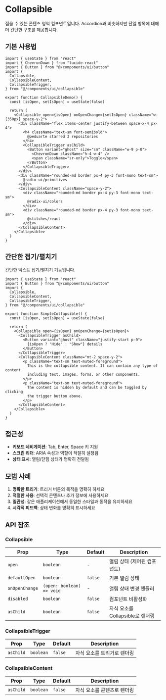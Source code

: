 # Collapsible

접을 수 있는 콘텐츠 영역 컴포넌트입니다. Accordion과 비슷하지만 단일 항목에 대해 더 간단한 구조를 제공합니다.

## 기본 사용법

```tsx
import { useState } from "react"
import { ChevronDown } from "lucide-react"
import { Button } from "@/components/ui/button"
import {
  Collapsible,
  CollapsibleContent,
  CollapsibleTrigger,
} from "@/components/ui/collapsible"

export function CollapsibleDemo() {
  const [isOpen, setIsOpen] = useState(false)

  return (
    <Collapsible open={isOpen} onOpenChange={setIsOpen} className="w-[350px] space-y-2">
      <div className="flex items-center justify-between space-x-4 px-4">
        <h4 className="text-sm font-semibold">
          @peduarte starred 3 repositories
        </h4>
        <CollapsibleTrigger asChild>
          <Button variant="ghost" size="sm" className="w-9 p-0">
            <ChevronDown className="h-4 w-4" />
            <span className="sr-only">Toggle</span>
          </Button>
        </CollapsibleTrigger>
      </div>
      <div className="rounded-md border px-4 py-3 font-mono text-sm">
        @radix-ui/primitives
      </div>
      <CollapsibleContent className="space-y-2">
        <div className="rounded-md border px-4 py-3 font-mono text-sm">
          @radix-ui/colors
        </div>
        <div className="rounded-md border px-4 py-3 font-mono text-sm">
          @stitches/react
        </div>
      </CollapsibleContent>
    </Collapsible>
  )
}
```

## 간단한 접기/펼치기

간단한 텍스트 접기/펼치기 기능입니다.

```tsx
import { useState } from "react"
import { Button } from "@/components/ui/button"
import {
  Collapsible,
  CollapsibleContent,
  CollapsibleTrigger,
} from "@/components/ui/collapsible"

export function SimpleCollapsible() {
  const [isOpen, setIsOpen] = useState(false)

  return (
    <Collapsible open={isOpen} onOpenChange={setIsOpen}>
      <CollapsibleTrigger asChild>
        <Button variant="ghost" className="justify-start p-0">
          {isOpen ? "Hide" : "Show"} details
        </Button>
      </CollapsibleTrigger>
      <CollapsibleContent className="mt-2 space-y-2">
        <p className="text-sm text-muted-foreground">
          This is the collapsible content. It can contain any type of content
          including text, images, forms, or other components.
        </p>
        <p className="text-sm text-muted-foreground">
          The content is hidden by default and can be toggled by clicking
          the trigger button above.
        </p>
      </CollapsibleContent>
    </Collapsible>
  )
}
```

## 접근성

- **키보드 네비게이션**: Tab, Enter, Space 키 지원
- **스크린 리더**: ARIA 속성과 역할이 적절히 설정됨
- **상태 표시**: 열림/닫힘 상태가 명확히 전달됨

## 모범 사례

1. **명확한 트리거**: 트리거 버튼의 목적을 명확히 하세요
2. **적절한 사용**: 선택적 콘텐츠나 추가 정보에 사용하세요
3. **일관성**: 같은 애플리케이션에서 동일한 스타일과 동작을 유지하세요
4. **시각적 피드백**: 상태 변화를 명확히 표시하세요

## API 참조

### Collapsible

| Prop | Type | Default | Description |
|------|------|---------|-------------|
| `open` | `boolean` | - | 열림 상태 (제어된 컴포넌트) |
| `defaultOpen` | `boolean` | `false` | 기본 열림 상태 |
| `onOpenChange` | `(open: boolean) => void` | - | 열림 상태 변경 핸들러 |
| `disabled` | `boolean` | `false` | 컴포넌트 비활성화 |
| `asChild` | `boolean` | `false` | 자식 요소를 Collapsible로 렌더링 |

### CollapsibleTrigger

| Prop | Type | Default | Description |
|------|------|---------|-------------|
| `asChild` | `boolean` | `false` | 자식 요소를 트리거로 렌더링 |

### CollapsibleContent

| Prop | Type | Default | Description |
|------|------|---------|-------------|
| `asChild` | `boolean` | `false` | 자식 요소를 콘텐츠로 렌더링 |
